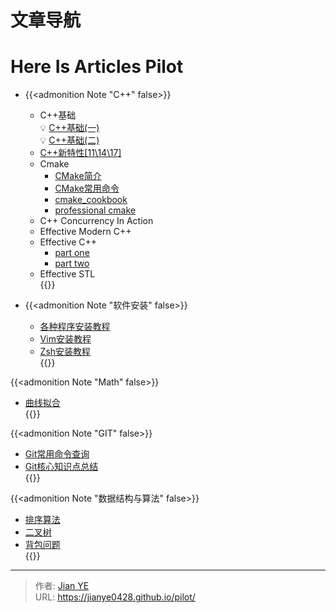 # 文章导航


# Here Is Articles Pilot

- {{<admonition Note "C++" false>}}
  - C++基础<br>
  💡 [C++基础(一)](https://jianye0428.github.io/posts/basics_one/)</br>
  💡 [C++基础(二)](https://jianye0428.github.io/posts/basics_two/)</br>
   - [C++新特性[11\14\17]](https://jianye0428.github.io/posts/newfeature/)
  - Cmake<br>
    - [CMake简介](https://jianye0428.github.io/posts/cmake_introduction/)<br>
    - [CMake常用命令](https://jianye0428.github.io/posts/commandcollection/)<br>
    - [cmake_cookbook](https://www.bookstack.cn/read/CMake-Cookbook/content-chapter7-7.8-chinese.md)<br>
    - [professional cmake](https://crascit.com/wp-content/uploads/2024/01/ProfessionalCMake_17th_Edition_GettingStarted.pdf)<br>
  - C++ Concurrency In Action<br>
  - Effective Modern C++<br>
  - Effective C++<br>
    - [part one](https://jianye0428.github.io/posts/effective_cpp_part_one/)<br>
    - [part two](https://jianye0428.github.io/posts/effective_cpp_part_two/)<br>
  - Effective STL<br>
{{</admonition>}}

- {{<admonition Note "软件安装" false>}}
  - [各种程序安装教程](https://jianye0428.github.io/posts/softwareinstallation/)<br>
  - [Vim安装教程](https://jianye0428.github.io/posts/vim_installation/)<br>
  - [Zsh安装教程](https://jianye0428.github.io/posts/zsh_installation/)<br>
{{</admonition>}}

{{<admonition Note "Math" false>}}
  - [曲线拟合](https://jianye0428.github.io/posts/linefitting/)<br>
{{</admonition>}}

{{<admonition Note "GIT" false>}}
  - [Git常用命令查询](https://jianye0428.github.io/posts/commandsheet/)<br>
  - [Git核心知识点总结](https://jianye0428.github.io/posts/gitnotes2/)<br>
{{</admonition>}}

{{<admonition Note "数据结构与算法" false>}}
  - [排序算法](https://jianye0428.github.io/posts/sortingalgo/)<br>
  - [二叉树](https://jianye0428.github.io/posts/treenode/)<br>
  - [背包问题](https://jianye0428.github.io/posts/treenode/)<br>
{{</admonition>}}



---

> 作者: [Jian YE](https://github.com/jianye0428)  
> URL: https://jianye0428.github.io/pilot/  

